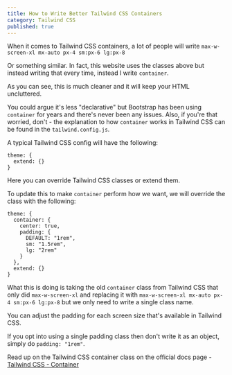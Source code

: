 ```yaml
---
title: How to Write Better Tailwind CSS Containers
category: Tailwind CSS
published: true
---
```


When it comes to Tailwind CSS containers, a lot of people will write `max-w-screen-xl mx-auto px-4 sm:px-6 lg:px-8`

Or something similar. In fact, this website uses the classes above but instead writing that every time, instead I write `container`.

As you can see, this is much cleaner and it will keep your HTML uncluttered.

You could argue it's less "declarative" but Bootstrap has been using `container` for years and there's never been any issues. Also, if you're that worried, don't - the explanation to how `container` works in Tailwind CSS can be found in the `tailwind.config.js`.

A typical Tailwind CSS config will have the following:

```js[Empty Tailwind CSS config the the theme object]
theme: {
  extend: {}
}
```

Here you can override Tailwind CSS classes or extend them.

To update this to make `container` perform how we want, we will override the class with the following:

```[Extended Tailwind CSS config that sets up the container class]
theme: {
  container: {
    center: true,
    padding: {
      DEFAULT: "1rem",
      sm: "1.5rem",
      lg: "2rem"
    }
  },
  extend: {}
}
```

What this is doing is taking the old `container` class from Tailwind CSS that only did `max-w-screen-xl` and replacing it with `max-w-screen-xl mx-auto px-4 sm:px-6 lg:px-8` but we only need to write a single class name.

You can adjust the padding for each screen size that's available in Tailwind CSS.

If you opt into using a single padding class then don't write it as an object, simply do `padding: "1rem"`.

Read up on the Tailwind CSS container class on the official docs page - [Tailwind CSS - Container](https://tailwindcss.com/docs/container)
